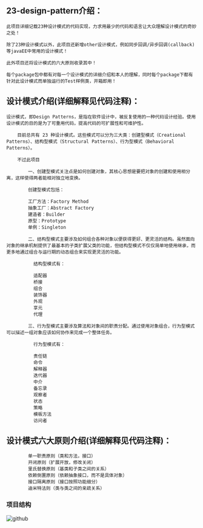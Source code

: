 ## 23-design-pattern介绍：
    
    此项目详细记载23种设计模式的代码实现，力求用最少的代码和语言让大众理解设计模式的奇妙之处！
            
    除了23种设计模式以外，此项目还新增other设计模式，例如同步回调/异步回调(callback)等javaEE中常用的设计模式！
            
    此外项目还将设计模式的六大原则收录其中！ 
   
    每个package包中都有对每一个设计模式的详细介绍和本人的理解，同时每个package下都有针对此设计模式而单独运行的Test样例类，开箱即用！
            
## 设计模式介绍(详细解释见代码注释)：

    设计模式，即Design Patterns，是指在软件设计中，被反复使用的一种代码设计经验。使用设计模式的目的是为了可重用代码，提高代码的可扩展性和可维护性。
        
        目前总共有 23 种设计模式。这些模式可以分为三大类：创建型模式（Creational Patterns）、结构型模式（Structural Patterns）、行为型模式（Behavioral Patterns）。
        
        不过此项目
        
            一、创建型模式关注点是如何创建对象，其核心思想是要把对象的创建和使用相分离，这样使得两者能相对独立地变换。
        
            创建型模式包括：
            
            工厂方法：Factory Method
            抽象工厂：Abstract Factory
            建造者：Builder
            原型：Prototype
            单例：Singleton
            
            二、结构型模式主要涉及如何组合各种对象以便获得更好、更灵活的结构。虽然面向对象的继承机制提供了最基本的子类扩展父类的功能，但结构型模式不仅仅简单地使用继承，而更多地通过组合与运行期的动态组合来实现更灵活的功能。
              
              结构型模式有：
              
              适配器
              桥接
              组合
              装饰器
              外观
              享元
              代理
              
            三、行为型模式主要涉及算法和对象间的职责分配。通过使用对象组合，行为型模式可以描述一组对象应该如何协作来完成一个整体任务。
              
              行为型模式有：
              
              责任链
              命令
              解释器
              迭代器
              中介
              备忘录
              观察者
              状态
              策略
              模板方法
              访问者
              

## 设计模式六大原则介绍(详细解释见代码注释)：             
            
            单一职责原则（类和方法，接口）
            开闭原则（扩展开放，修改关闭）
            里氏替换原则（基类和子类之间的关系）
            依赖倒置原则（依赖抽象接口，而不是具体对象）
            接口隔离原则（接口按照功能细分）
            迪米特法则（类与类之间的亲疏关系）  
    
### 项目结构
![github](https://raw.githubusercontent.com/gl0726/-23-design-pattern/master/picture/struct.jpg "github")
    
            


